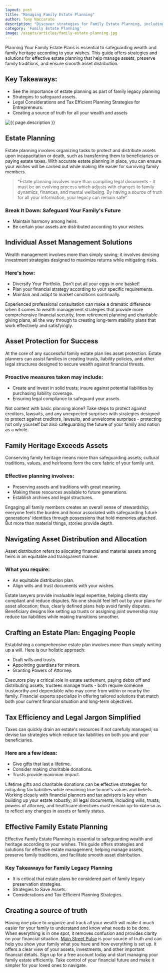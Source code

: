 ```yaml
---
layout: post
title: "Managing Family Estate Planning"
author: Tony Naccarato
description: "Discover strategies for Family Estate Planning, including asset protection, wealth management, and tax efficiency. Protect your legacy with our expert guide."
category: 'Family Estate Planning'
image: /assets/articles/family-estate-planning.jpg
---
```

<p>Planning Your Family Estate Plans is essential to safeguarding wealth and family heritage according to your wishes. This guide offers strategies and solutions for effective estate planning that help manage assets, preserve family traditions, and ensure smooth asset distribution.</p>

<h2>Key Takeaways:</h2>
<ul>
    <li>See the importance of estate planning as part of family legacy planning</li>
    <li>Strategies to safeguard assets.</li>
    <li>Legal Considerations and Tax Efficient Planning Strategies for Entrepreneurs.</li>
    <li>Creating a source of truth for all your wealth and assets</li>
</ul>
<p><img src="{{ page.image }}" alt="{{ page.description }}" class="img-fluid"></p>
<h2>Estate Planning</h2>
<p>Estate planning involves organizing tasks to protect and distribute assets upon incapacitation or death, such as transferring them to beneficiaries or paying estate taxes. With accurate estate planning in place, you can ensure your wishes will be carried out while making life easier for surviving family members.</p>

<blockquote>
    “Estate planning involves more than compiling legal documents - it must be an evolving process which adjusts with changes to family dynamics, finances, and mental wellbeing. By having a source of truth for all your information, your legacy can remain safe”
</blockquote>

<h3>Break It Down: Safeguard Your Family's Future</h3>
<ul>
    <li>Maintain harmony among heirs.</li>
    <li>Be certain your assets are distributed according to your wishes.</li>
</ul>

<h2>Individual Asset Management Solutions</h2>
<p>Wealth management involves more than simply saving; it involves devising investment strategies designed to maximize returns while mitigating risks.</p>

<h3>Here's how:</h3>
<ul>
    <li>Diversify Your Portfolio. Don't put all your eggs in one basket!</li>
    <li>Plan your financial strategy according to your specific requirements.</li>
    <li>Maintain and adapt to market conditions continually.</li>
</ul>

<p>Experienced professional consultation can make a dramatic difference when it comes to wealth management strategies that provide more comprehensive financial security, from retirement planning and charitable giving plans, all the way through to creating long-term stability plans that work effectively and satisfyingly.</p>

<h2>Asset Protection for Success</h2>
<p>At the core of any successful family estate plan lies asset protection. Estate planners can assist families in creating trusts, liability policies, and other legal structures designed to secure wealth against financial threats.</p>

<h3>Proactive measures taken may include:</h3>
<ul>
    <li>Create and invest in solid trusts; insure against potential liabilities by purchasing liability coverage.</li>
    <li>Ensuring legal compliance to safeguard your assets.</li>
</ul>

<p>Not content with basic planning alone? Take steps to protect against creditors, lawsuits, and any unexpected surprises with strategies designed to protect against creditors, lawsuits, and unwelcome surprises - protecting not only yourself but also safeguarding the future of your family and nation as a whole.</p>

<h2>Family Heritage Exceeds Assets</h2>
<p>Conserving family heritage means more than safeguarding assets; cultural traditions, values, and heirlooms form the core fabric of your family unit.</p>

<h3>Effective planning involves:</h3>
<ul>
    <li>Preserving assets and traditions with great meaning.</li>
    <li>Making these resources available to future generations.</li>
    <li>Establish archives and legal structures.</li>
</ul>

<p>Engaging all family members creates an overall sense of stewardship; everyone feels the burden and honor associated with safeguarding future generations' identities through possessions that hold memories attached. But more than material things, stories provide depth.</p>

<h2>Navigating Asset Distribution and Allocation</h2>
<p>Asset distribution refers to allocating financial and material assets among heirs in an equitable and transparent manner.</p>

<h3>What you require:</h3>
<ul>
    <li>An equitable distribution plan.</li>
    <li>Align wills and trust documents with your wishes.</li>
</ul>

<p>Estate lawyers provide invaluable legal expertise, helping clients stay compliant and reduce disputes. No one should feel left out by your plans for asset allocation; thus, clearly defined plans help avoid family disputes. Beneficiary designs like setting up trusts or assigning joint ownership may reduce tax liabilities while making transitions smoother.</p>

<h2>Crafting an Estate Plan: Engaging People</h2>
<p>Establishing a comprehensive estate plan involves more than simply writing up a will. Here is our holistic approach:</p>
<ul>
    <li>Draft wills and trusts.</li>
    <li>Appointing guardians for minors.</li>
    <li>Granting Powers of Attorney.</li>
</ul>

<p>Executors play a critical role in estate settlement, paying debts off and distributing assets; trustees manage trusts - both require someone trustworthy and dependable who may come from within or nearby the family. Financial experts specialize in offering tailored solutions that match both your current financial situation and long-term objectives.</p>

<h2>Tax Efficiency and Legal Jargon Simplified</h2>
<p>Taxes can quickly drain an estate's resources if not carefully managed; so devise tax strategies which reduce tax liabilities on both you and your beneficiaries.</p>

<h3>Here are a few ideas:</h3>
<ul>
    <li>Give gifts that last a lifetime.</li>
    <li>Consider making charitable donations.</li>
    <li>Trusts provide maximum impact.</li>
</ul>

<p>Lifetime gifts and charitable donations can be effective strategies for mitigating tax liabilities while remaining true to one's values and beliefs. Working closely with financial planners and tax advisors is key when building up your estate robustly; all legal documents, including wills, trusts, powers of attorney, and healthcare directives must remain up-to-date so as to reflect any changes in assets or family status.</p>

<h2>Effective Family Estate Planning</h2>
<p>Effective Family Estate Planning is essential to safeguarding wealth and heritage according to your wishes. This guide offers strategies and solutions for effective estate management; helping manage assets, preserve family traditions, and facilitate smooth asset distribution.</p>

<h3>Key Takeaways for Family Legacy Planning</h3>
<ul>
    <li>It is critical that estate plans be considered part of family legacy preservation strategies.</li>
    <li>Strategies to Save Assets.</li>
    <li>Considerations and Tax-Efficient Planning Strategies.</li>
</ul>

<h2>Creating a source of truth</h2>
<p>Having one place to organize and track all your wealth will make it much easier for your family to understand and know what needs to be done. When everything is in one spot, it removes confusion and provides clarity on your financial situation. <a href="https://mainstreetpulse.com/">Main Street Pulse</a> is your source of truth and can help you show your family what you have and how everything is set up. It offers a clear view of your assets, investments, and other important financial details. Sign up for a free account today and start managing your family estate efficiently. Take control of your financial future and make it simpler for your loved ones to navigate.</p>